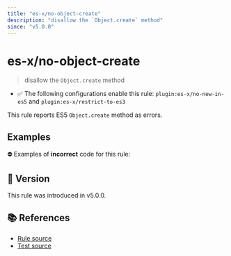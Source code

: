 ```yaml
---
title: "es-x/no-object-create"
description: "disallow the `Object.create` method"
since: "v5.0.0"
---
```


# es-x/no-object-create
> disallow the `Object.create` method

- ✅ The following configurations enable this rule: `plugin:es-x/no-new-in-es5` and `plugin:es-x/restrict-to-es3`

This rule reports ES5 `Object.create` method as errors.

## Examples

⛔ Examples of **incorrect** code for this rule:

<eslint-playground type="bad" code="/*eslint es-x/no-object-create: error */
Object.create({})
" />

## 🚀 Version

This rule was introduced in v5.0.0.

## 📚 References

- [Rule source](https://github.com/ota-meshi/eslint-plugin-es-x/blob/master/lib/rules/no-object-create.js)
- [Test source](https://github.com/ota-meshi/eslint-plugin-es-x/blob/master/tests/lib/rules/no-object-create.js)
